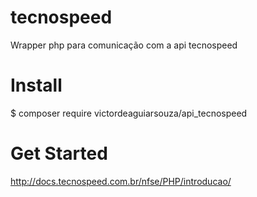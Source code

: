 # tecnospeed
Wrapper php para comunicação com a api tecnospeed

# Install
$ composer require victordeaguiarsouza/api_tecnospeed

# Get Started
http://docs.tecnospeed.com.br/nfse/PHP/introducao/
